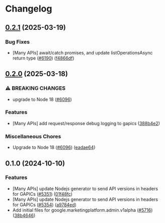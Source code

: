 # Changelog

## [0.2.1](https://github.com/googleapis/google-cloud-node/compare/marketing-platform-admin-v0.2.0...marketing-platform-admin-v0.2.1) (2025-03-19)


### Bug Fixes

* [Many APIs] await/catch promises, and update listOperationsAsync return type ([#6190](https://github.com/googleapis/google-cloud-node/issues/6190)) ([f4866df](https://github.com/googleapis/google-cloud-node/commit/f4866dfa6ab481163150f54928a9857d2dfef948))

## [0.2.0](https://github.com/googleapis/google-cloud-node/compare/marketing-platform-admin-v0.1.0...marketing-platform-admin-v0.2.0) (2025-03-18)


### ⚠ BREAKING CHANGES

* upgrade to Node 18 ([#6096](https://github.com/googleapis/google-cloud-node/issues/6096))

### Features

* [Many APIs] add request/response debug logging to gapics ([388b4e2](https://github.com/googleapis/google-cloud-node/commit/388b4e20329b7f6fc0dd061dddff573c45104213))


### Miscellaneous Chores

* Upgrade to Node 18 ([#6096](https://github.com/googleapis/google-cloud-node/issues/6096)) ([eadae64](https://github.com/googleapis/google-cloud-node/commit/eadae64d54e07aa2c65097ea52e65008d4e87436))

## 0.1.0 (2024-10-10)


### Features

* [Many APIs] update Nodejs generator to send API versions in headers for GAPICs ([#5351](https://github.com/googleapis/google-cloud-node/issues/5351)) ([01f48fc](https://github.com/googleapis/google-cloud-node/commit/01f48fce63ec4ddf801d59ee2b8c0db9f6fb8372))
* [Many APIs] update Nodejs generator to send API versions in headers for GAPICs ([#5354](https://github.com/googleapis/google-cloud-node/issues/5354)) ([a9784ed](https://github.com/googleapis/google-cloud-node/commit/a9784ed3db6ee96d171762308bbbcd57390b6866))
* Add initial files for google.marketingplatform.admin.v1alpha ([#5716](https://github.com/googleapis/google-cloud-node/issues/5716)) ([38b4646](https://github.com/googleapis/google-cloud-node/commit/38b46462a436347327f56c81ea3ae8dcbada1c14))
